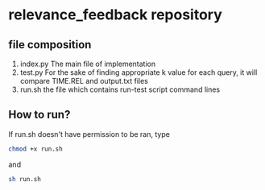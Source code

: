 # relevance_feedback repository
## file composition
1. index.py
The main file of implementation
2. test.py
For the sake of finding appropriate k value for each query, it will compare TIME.REL and output.txt files
3. run.sh
the file which contains run-test script command lines

## How to run?
If run.sh doesn't have permission to be ran, type 
``` bash
chmod +x run.sh
```

and

```bash
sh run.sh
```
